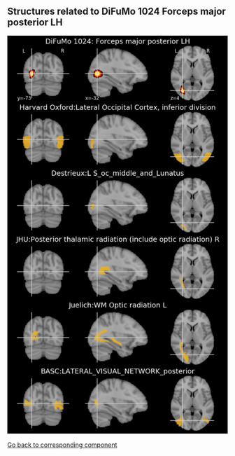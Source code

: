 


## Structures related to DiFuMo 1024 Forceps major posterior LH

![167](167.jpg "Structures related to DiFuMo 1024 Forceps major posterior LH")

[Go back to corresponding component](https://parietal-inria.github.io/DiFuMo/1024/html/167.html)
